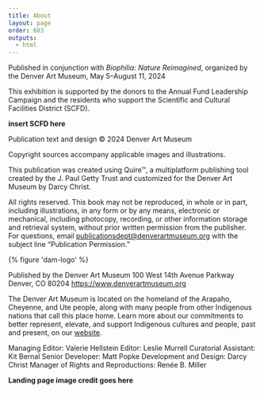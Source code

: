 ```yaml
---
title: About
layout: page
order: 603
outputs:
  - html
---
```


Published in conjunction with *Biophilia: Nature Reimagined*, organized by the Denver Art Museum, May 5–August 11, 2024

This exhibition is supported by the donors to the Annual Fund Leadership Campaign and the residents who support the Scientific and Cultural Facilities District (SCFD).

**insert SCFD here**

Publication text and design © 2024 Denver Art Museum

Copyright sources accompany applicable images and illustrations.

This publication was created using Quire™, a multiplatform publishing tool created by the J. Paul Getty Trust and customized for the Denver Art Museum by Darcy Christ.

All rights reserved. This book may not be reproduced, in whole or in part, including illustrations, in any form or by any means, electronic or mechanical, including photocopy, recording, or other information storage and retrieval system, without prior written permission from the publisher. For questions, email publicationsdept@denverartmuseum.org with the subject line “Publication Permission.”

<div class="dam-logo">

{% figure 'dam-logo' %}

</div>

Published by the Denver Art Museum
100 West 14th Avenue Parkway
Denver, CO 80204
https://www.denverartmuseum.org

The Denver Art Museum is located on the homeland of the Arapaho, Cheyenne, and Ute people, along with many people from other Indigenous nations that call this place home. Learn more about our commitments to better represent, elevate, and support Indigenous cultures and people, past and present, on our [website](https://www.denverartmuseum.org/en/values-and-philosophy#indigenous_communities).

Managing Editor: Valerie Hellstein
Editor: Leslie Murrell
Curatorial Assistant: Kit Bernal
Senior Developer: Matt Popke
Development and Design: Darcy Christ
Manager of Rights and Reproductions: Renée B. Miller

**Landing page image credit goes here**

